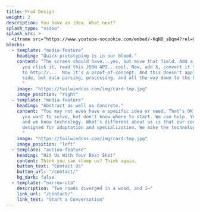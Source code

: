 ```yaml
---
title: Prod Design
weight: 2
description: You have an idea. What next?
splash_type: "video"
splash_src: >
  <iframe src="https://www.youtube-nocookie.com/embed/-KqNO_sDqm4?rel=0" frameborder="0" allow="autoplay; encrypted-media" allowfullscreen></iframe>
blocks:
  - template: "media-feature"
    heading: "Quick prototyping is in our blood."
    content: "The screen should have...yes, but move that field. Add a button...great. When
      you click it, read this JSON API...cool. Now, add X, convert it to CSV, and POST it
      to http://...  Now it's a proof-of-concept. And this doesn't apply just to the UI/UX
      side, but data parsing, processing, and all the way down to the hardware if needed.
      "
    image: "https://tailwindcss.com/img/card-top.jpg"
    image_position: "right"
  - template: "media-feature"
    heading: "Abstract as well as Concrete."
    content: "You may not even have a specific idea or need. That's OK. It may be a problem
      you want to solve, but don't know where to start. We can help. You know the domain, 
      and we know technology. What's different about us is that our core technology is
      designed for adaptation and specialization. We make the technology come to you.
      "
    image: "https://tailwindcss.com/img/card-top.jpg"
    image_position: "left"
  - template: "action-feature"
    heading: "Hit Us With Your Best Shot"
    content: Think you can stump us? Think again.
    button_text: "Contact Us"
    button_url: "/contact/"
    bg_dark: false
  - template: "narrow-cta"
    description: "Two roads diverged in a wood, and I—"
    link_url: "/contact/"
    link_text: "Start a Conversation"
---
```

